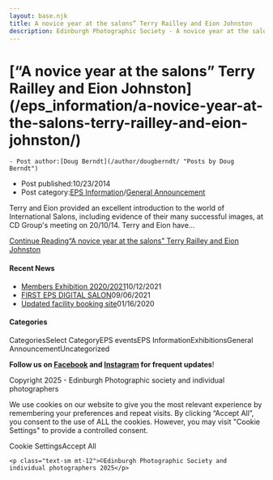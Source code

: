 ```yaml
---
layout: base.njk
title: A novice year at the salons” Terry Railley and Eion Johnston
description: Edinburgh Photographic Society - A novice year at the salons” Terry Railley and Eion Johnston
---
```


<div class="container mx-auto px-4 py-8">
  <div class="prose max-w-3xl mx-auto">
    <h1 class="text-3xl font-bold mb-6">[“A novice year at the salons” Terry Railley and Eion Johnston](/eps_information/a-novice-year-at-the-salons-terry-railley-and-eion-johnston/)</h1>

    - Post author:[Doug Berndt](/author/dougberndt/ "Posts by Doug Berndt")
- Post published:10/23/2014
- Post category:[EPS Information](/category/eps_information/)/[General Announcement](/category/announcement/)

Terry and Eion provided an excellent introduction to the world of International Salons, including evidence of their many successful images, at CD Group's meeting on 20/10/14. Terry and Eion have…

[Continue Reading“A novice year at the salons” Terry Railley and Eion Johnston](/eps_information/a-novice-year-at-the-salons-terry-railley-and-eion-johnston/)

#### Recent News

- [Members Exhibition 2020/2021](/uncategorized/20207/)10/12/2021
- [FIRST EPS DIGITAL SALON](/uncategorized/19611/)09/06/2021
- [Updated facility booking site](/eps_information/updated-facility-booking-site/)01/16/2020

#### Categories
CategoriesSelect CategoryEPS eventsEPS InformationExhibitionsGeneral AnnouncementUncategorized

**Follow us on [Facebook](https://www.facebook.com/EdinburghPhotographicSociety/) and [Instagram](https://www.instagram.com/edinburghphotographicsociety) for frequent updates**!

 Copyright 2025 - Edinburgh Photographic society and individual photographers

We use cookies on our website to give you the most relevant experience by remembering your preferences and repeat visits. By clicking “Accept All”, you consent to the use of ALL the cookies. However, you may visit "Cookie Settings" to provide a controlled consent.

Cookie SettingsAccept All

    <p class="text-sm mt-12">©Edinburgh Photographic Society and individual photographers 2025</p>
  </div>
</div>